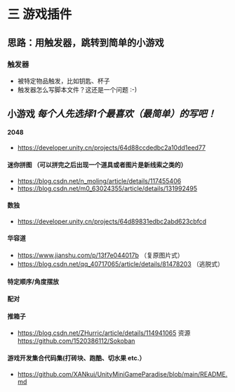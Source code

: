 # 三 游戏插件
## 思路：用触发器，跳转到简单的小游戏 
### 触发器
- 被特定物品触发，比如钥匙、杯子
- 触发器怎么写脚本文件？这还是一个问题 :-)
## 小游戏   *每个人先选择1个最喜欢（最简单）的写吧！*
#### 2048
- https://developer.unity.cn/projects/64d88ccdedbc2a10dd1eed77
#### 迷你拼图 （可以拼完之后出现一个道具或者图片是新线索之类的）
- https://blog.csdn.net/n_moling/article/details/117455406
- https://blog.csdn.net/m0_63024355/article/details/131992495
#### 数独
- https://developer.unity.cn/projects/64d89831edbc2abd623cbfcd
#### 华容道
- https://www.jianshu.com/p/13f7e044017b  （复原图片式）
- https://blog.csdn.net/qq_40717065/article/details/81478203   （逃脱式）
#### 特定顺序/角度摆放

#### 配对

#### 推箱子
- https://blog.csdn.net/ZHurric/article/details/114941065     资源 https://github.com/1520386112/Sokoban
#### 游戏开发集合代码集(打砖块、跑酷、切水果 etc.）
- https://github.com/XANkui/UnityMiniGameParadise/blob/main/README.md
